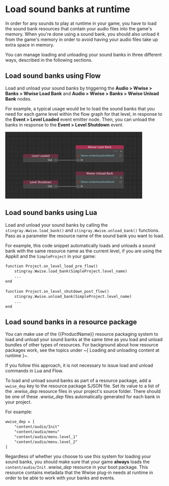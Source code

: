 # Load sound banks at runtime

In order for any sounds to play at runtime in your game, you have to load the sound bank resources that contain your audio files into the game's memory. When you're done using a sound bank, you should also unload it from the game's memory in order to avoid having your audio files take up extra space in memory.

You can manage loading and unloading your sound banks in three different ways, described in the following sections.

## Load sound banks using Flow

Load and unload your sound banks by triggering the **Audio > Wwise > Banks > Wwise Load Bank** and **Audio > Wwise > Banks > Wwise Unload Bank** nodes.

For example, a typical usage would be to load the sound banks that you need for each game level within the flow graph for that level, in response to the **Event > Level Loaded** event emitter node. Then, you can unload the banks in response to the **Event > Level Shutdown** event.

![](../../images/audio_load_banks_flow.png)

## Load sound banks using Lua

Load and unload your sound banks by calling the `stingray.Wwise.load_bank()` and `stingray.Wwise.unload_bank()` functions. Pass as a parameter the resource name of the sound bank you want to load.

For example, this code snippet automatically loads and unloads a sound bank with the same resource name as the current level, if you are using the Appkit and the `SimpleProject` in your game:

~~~{lua}
function Project.on_level_load_pre_flow()
	stingray.Wwise.load_bank(SimpleProject.level_name)
	...
end

function Project.on_level_shutdown_post_flow()
	stingray.Wwise.unload_bank(SimpleProject.level_name)
	...
end
~~~

## Load sound banks in a resource package

You can make use of the {{ProductName}} resource packaging system to load and unload your sound banks at the same time as you load and unload bundles of other types of resources. For background about how resource packages work, see the topics under ~{ Loading and unloading content at runtime }~.

If you follow this approach, it is not necessary to issue load and unload commands in Lua and Flow.

To load and unload sound banks as part of a resource package, add a `wwise_dep` key to the resource package SJSON file. Set its value to a list of the *.wwise_dep* resource files in your project's source folder. There should be one of these *.wwise_dep* files automatically generated for each bank in your project.

For example:

~~~{sjson}
wwise_dep = [
	"content/audio/Init"
	"content/audio/menu"
	"content/audio/menu.level_1"
	"content/audio/menu.level_2"
]
~~~

Regardless of whether you choose to use this system for loading your sound banks, you should make sure that your game **always** loads the `content/audio/Init` *.wwise_dep* resource in your boot package. This resource contains metadata that the Wwise plug-in needs at runtime in order to be able to work with your banks and events.
